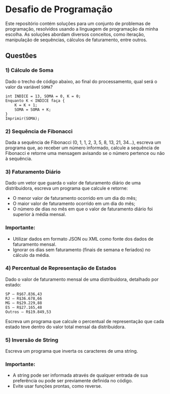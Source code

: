 # Desafio de Programação

Este repositório contém soluções para um conjunto de problemas de programação, resolvidos usando a linguagem de programação da minha escolha. As soluções abordam diversos conceitos, como iteração, manipulação de sequências, cálculos de faturamento, entre outros.

## Questões

### 1) Cálculo de Soma

Dado o trecho de código abaixo, ao final do processamento, qual será o valor da variável `SOMA`?

```plaintext
int INDICE = 13, SOMA = 0, K = 0;
Enquanto K < INDICE faça {
    K = K + 1;
    SOMA = SOMA + K;
}
Imprimir(SOMA);
```

### 2) Sequência de Fibonacci
Dada a sequência de Fibonacci (0, 1, 1, 2, 3, 5, 8, 13, 21, 34...), escreva um programa que, ao receber um número informado, calcule a sequência de Fibonacci e retorne uma mensagem avisando se o número pertence ou não à sequência.

### 3) Faturamento Diário
Dado um vetor que guarda o valor de faturamento diário de uma distribuidora, escreva um programa que calcule e retorne:

- O menor valor de faturamento ocorrido em um dia do mês;
- O maior valor de faturamento ocorrido em um dia do mês;
- O número de dias no mês em que o valor de faturamento diário foi superior à média mensal.

### Importante:
- Utilizar dados em formato JSON ou XML como fonte dos dados de faturamento mensal.
- Ignorar os dias sem faturamento (finais de semana e feriados) no cálculo da média.

### 4) Percentual de Representação de Estados
Dado o valor de faturamento mensal de uma distribuidora, detalhado por estado:
```plaintext
SP – R$67.836,43
RJ – R$36.678,66
MG – R$29.229,88
ES – R$27.165,48
Outros – R$19.849,53
```
Escreva um programa que calcule o percentual de representação que cada estado teve dentro do valor total mensal da distribuidora.

### 5) Inversão de String
Escreva um programa que inverta os caracteres de uma string.
### Importante:
- A string pode ser informada através de qualquer entrada de sua preferência ou pode ser previamente definida no código.
- Evite usar funções prontas, como reverse.

